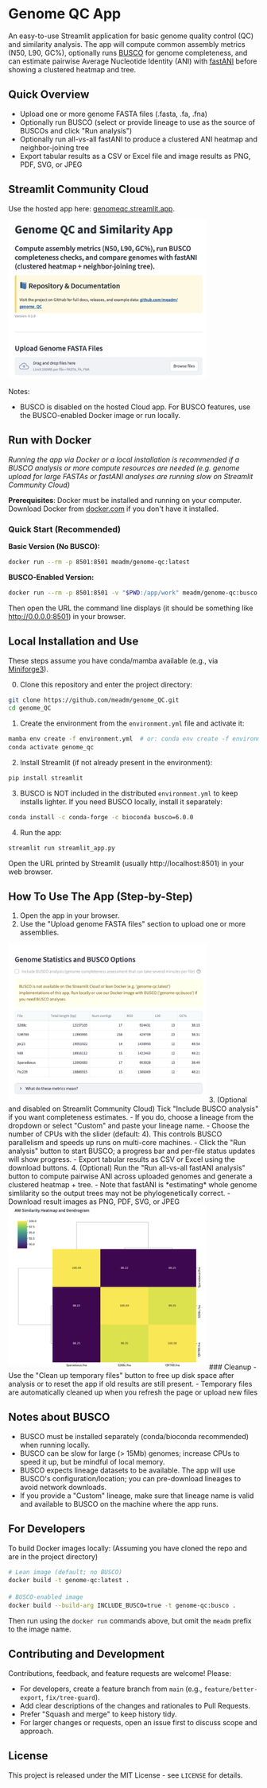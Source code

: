 # Genome QC App

An easy-to-use Streamlit application for basic genome quality control (QC) and similarity analysis. The app will compute common assembly metrics (N50, L90, GC%), optionally runs [BUSCO](https://busco.ezlab.org/) for genome completeness, and can estimate pairwise Average Nucleotide Identity (ANI) with [fastANI](https://www.nature.com/articles/s41467-018-07641-9) before showing a clustered heatmap and tree.

## Quick Overview

- Upload one or more genome FASTA files (.fasta, .fa, .fna)
- Optionally run BUSCO (select or provide lineage to use as the source of BUSCOs and click "Run analysis")
- Optionally run all-vs-all fastANI to produce a clustered ANI heatmap and neighbor-joining tree
- Export tabular results as a CSV or Excel file and image results as PNG, PDF, SVG, or JPEG

## Streamlit Community Cloud

Use the hosted app here: [genomeqc.streamlit.app](https://genomeqc.streamlit.app/).

<img src="/docs/Header.png" width="400" alt="App header and File Upload bar">


Notes:
- BUSCO is disabled on the hosted Cloud app. For BUSCO features, use the BUSCO-enabled Docker image or run locally.

## Run with Docker

*Running the app via Docker or a local installation is recommended if a BUSCO analysis or more compute resources are needed (e.g. genome upload for large FASTAs or fastANI analyses are running slow on Streamlit Community Cloud)*

**Prerequisites**: Docker must be installed and running on your computer. Download Docker from [docker.com](https://www.docker.com/products/docker-desktop/) if you don't have it installed.

### Quick Start (Recommended)

**Basic Version (No BUSCO):**
```bash
docker run --rm -p 8501:8501 meadm/genome-qc:latest
```

**BUSCO-Enabled Version:**
```bash
docker run --rm -p 8501:8501 -v "$PWD:/app/work" meadm/genome-qc:busco
```

Then open the URL the command line displays (it should be something like http://0.0.0.0:8501) in your browser.

## Local Installation and Use

These steps assume you have conda/mamba available (e.g., via [Miniforge3](https://github.com/conda-forge/miniforge)).

0. Clone this repository and enter the project directory:

```bash
git clone https://github.com/meadm/genome_QC.git
cd genome_QC
```

1. Create the environment from the `environment.yml` file and activate it:

```bash
mamba env create -f environment.yml  # or: conda env create -f environment.yml
conda activate genome_qc
```

2. Install Streamlit (if not already present in the environment):

```bash
pip install streamlit
```

3. BUSCO is NOT included in the distributed `environment.yml` to keep installs lighter. If you need BUSCO locally, install it separately:

```bash
conda install -c conda-forge -c bioconda busco=6.0.0
```

4. Run the app:

```bash
streamlit run streamlit_app.py
```

Open the URL printed by Streamlit (usually http://localhost:8501) in your web browser.

## How To Use The App (Step-by-Step)

1. Open the app in your browser.
2. Use the "Upload genome FASTA files" section to upload one or more assemblies.
<img src="/docs/StatsTable.png" width="400" alt="Results table">
3. (Optional and disabled on Streamlit Community Cloud) Tick "Include BUSCO analysis" if you want completeness estimates.
   - If you do, choose a lineage from the dropdown or select "Custom" and paste your lineage name.
   - Choose the number of CPUs with the slider (default: 4). This controls BUSCO parallelism and speeds up runs on multi-core machines.
   - Click the "Run analysis" button to start BUSCO; a progress bar and per-file status updates will show progress.
   - Export tabular results as CSV or Excel using the download buttons.
4. (Optional) Run the "Run all-vs-all fastANI analysis" button to compute pairwise ANI across uploaded genomes and generate a clustered heatmap + tree.
   - Note that fastANI is *estimating* whole genome simlilarity so the output trees may not be phylogenetically correct.
   - Download result images as PNG, PDF, SVG, or JPEG
<img src="/docs/ANIHeatmap.png" width="400" alt="ANI Heatmap">
### Cleanup
- Use the "Clean up temporary files" button to free up disk space after analysis or to reset the app if old results are still present.
- Temporary files are automatically cleaned up when you refresh the page or upload new files

## Notes about BUSCO

- BUSCO must be installed separately (conda/bioconda recommended) when running locally.
- BUSCO can be slow for large (> 15Mb) genomes; increase CPUs to speed it up, but be mindful of local memory.
- BUSCO expects lineage datasets to be available. The app will use BUSCO's configuration/location; you can pre-download lineages to avoid network downloads.
- If you provide a "Custom" lineage, make sure that lineage name is valid and available to BUSCO on the machine where the app runs.

## For Developers

To build Docker images locally:
(Assuming you have cloned the repo and are in the project directory)

```bash
# Lean image (default; no BUSCO)
docker build -t genome-qc:latest .

# BUSCO-enabled image
docker build --build-arg INCLUDE_BUSCO=true -t genome-qc:busco .
```
Then run using the `docker run` commands above, but omit the `meadm` prefix to the image name.

## Contributing and Development

Contributions, feedback, and feature requests are welcome! Please:

- For developers, create a feature branch from `main` (e.g., `feature/better-export`, `fix/tree-guard`).
- Add clear descriptions of the changes and rationales to Pull Requests.
- Prefer "Squash and merge" to keep history tidy.
- For larger changes or requests, open an issue first to discuss scope and approach.

## License

This project is released under the MIT License - see `LICENSE` for details.
